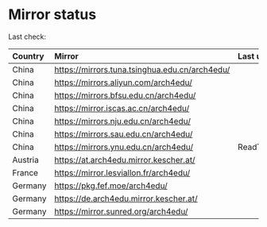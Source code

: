 <script src="./time.js"></script>
# Mirror status
Last check: <script type="text/javascript">localize(1689611188.2460444);</script>

|Country|Mirror|Last update|
|:------|:-----|:----------|
|China|https://mirrors.tuna.tsinghua.edu.cn/arch4edu/|<script type="text/javascript">localize(1689575652);</script>|
|China|https://mirrors.aliyun.com/arch4edu/|<script type="text/javascript">localize(1689489199);</script>|
|China|https://mirrors.bfsu.edu.cn/arch4edu/|<script type="text/javascript">localize(1689575652);</script>|
|China|https://mirror.iscas.ac.cn/arch4edu/|<script type="text/javascript">localize(1689575652);</script>|
|China|https://mirrors.nju.edu.cn/arch4edu/|<script type="text/javascript">localize(1689532769);</script>|
|China|https://mirrors.sau.edu.cn/arch4edu/|<script type="text/javascript">localize(1689575652);</script>|
|China|https://mirrors.ynu.edu.cn/arch4edu/|ReadTimeout|
|Austria|https://at.arch4edu.mirror.kescher.at/|<script type="text/javascript">localize(1689575652);</script>|
|France|https://mirror.lesviallon.fr/arch4edu/|<script type="text/javascript">localize(1689402753);</script>|
|Germany|https://pkg.fef.moe/arch4edu/|<script type="text/javascript">localize(1689575652);</script>|
|Germany|https://de.arch4edu.mirror.kescher.at/|<script type="text/javascript">localize(1689575652);</script>|
|Germany|https://mirror.sunred.org/arch4edu/|<script type="text/javascript">localize(1689575652);</script>|

<script src="./tablefilter/tablefilter.js"></script>
<script src="./table.js"></script>